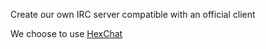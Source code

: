 Create our own IRC server compatible with an official client

We choose to use [HexChat](https://hexchat.github.io) 
